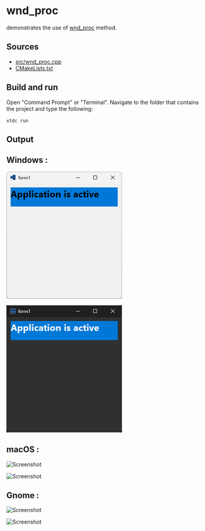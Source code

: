 # wnd_proc

demonstrates the use of [wnd_proc](https://gammasoft71.github.io/xtd/reference_guides/latest/classxtd_1_1forms_1_1control.html#ac75d78bfc73154decabddc734cd28096) method.

## Sources

* [src/wnd_proc.cpp](src/wnd_proc.cpp)
* [CMakeLists.txt](CMakeLists.txt)

## Build and run

Open "Command Prompt" or "Terminal". Navigate to the folder that contains the project and type the following:

```shell
xtdc run
```

## Output

## Windows :

![Screenshot](../../../../docs/pictures/examples/wnd_proc_w.png)

![Screenshot](../../../../docs/pictures/examples/wnd_proc_wd.png)

## macOS :

![Screenshot](../../../../docs/pictures/examples/wnd_proc_m.png)

![Screenshot](../../../../docs/pictures/examples/wnd_proc_md.png)

## Gnome :

![Screenshot](../../../../docs/pictures/examples/wnd_proc_g.png)

![Screenshot](../../../../docs/pictures/examples/wnd_proc_gd.png)
